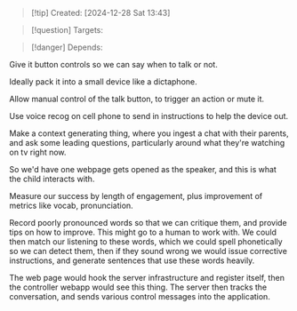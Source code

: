 
>[!tip] Created: [2024-12-28 Sat 13:43]

>[!question] Targets: 

>[!danger] Depends: 

Give it button controls so we can say when to talk or not.

Ideally pack it into a small device like a dictaphone.

Allow manual control of the talk button, to trigger an action or mute it.

Use voice recog on cell phone to send in instructions to help the device out. 

Make a context generating thing, where you ingest a chat with their parents, and ask some leading questions, particularly around what they're watching on tv right now.

So we'd have one webpage gets opened as the speaker, and this is what the child interacts with.

Measure our success by length of engagement, plus improvement of metrics like vocab, pronunciation.

Record poorly pronounced words so that we can critique them, and provide tips on how to improve.  This might go to a human to work with.  We could then match our listening to these words, which we could spell phonetically so we can detect them, then if they sound wrong we would issue corrective instructions, and generate sentences that use these words heavily.

The web page would hook the server infrastructure and register itself, then the controller webapp would see this thing.  The server then tracks the conversation, and sends various control messages into the application.